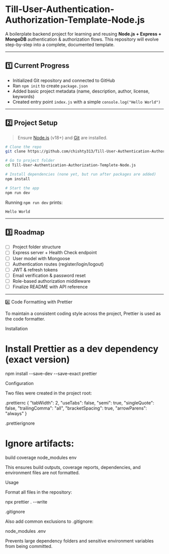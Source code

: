 # Till-User-Authentication-Authorization-Template-Node.js

A boilerplate backend project for learning and reusing **Node.js + Express + MongoDB** authentication & authorization flows.
This repository will evolve step-by-step into a complete, documented template.

---

## 1️⃣ Current Progress

- Initialized Git repository and connected to GitHub
- Ran `npm init` to create `package.json`
- Added basic project metadata (name, description, author, license, keywords)
- Created entry point `index.js` with a simple `console.log("Hello World")`

---

## 2️⃣ Project Setup

> Ensure [Node.js](https://nodejs.org/) (v18+) and [Git](https://git-scm.com/) are installed.

```bash
# Clone the repo
git clone https://github.com/chishty313/Till-User-Authentication-Authorization-Templete-Node.js.git

# Go to project folder
cd Till-User-Authentication-Authorization-Templete-Node.js

# Install dependencies (none yet, but run after packages are added)
npm install

# Start the app
npm run dev
```

Running `npm run dev` prints:

```
Hello World
```

---

## 3️⃣ Roadmap

- [ ] Project folder structure
- [ ] Express server + Health Check endpoint
- [ ] User model with Mongoose
- [ ] Authentication routes (register/login/logout)
- [ ] JWT & refresh tokens
- [ ] Email verification & password reset
- [ ] Role-based authorization middleware
- [ ] Finalize README with API reference

---
4️⃣ Code Formatting with Prettier

To maintain a consistent coding style across the project, Prettier
 is used as the code formatter.

Installation
# Install Prettier as a dev dependency (exact version)
npm install --save-dev --save-exact prettier

Configuration

Two files were created in the project root:

.prettierrc
{
  "tabWidth": 2,
  "useTabs": false,
  "semi": true,
  "singleQuote": false,
  "trailingComma": "all",
  "bracketSpacing": true,
  "arrowParens": "always"
}

.prettierignore
# Ignore artifacts:
build
coverage
node_modules
env


This ensures build outputs, coverage reports, dependencies, and environment files are not formatted.

Usage

Format all files in the repository:

npx prettier . --write

.gitignore

Also add common exclusions to .gitignore:

node_modules
.env


Prevents large dependency folders and sensitive environment variables from being committed.
